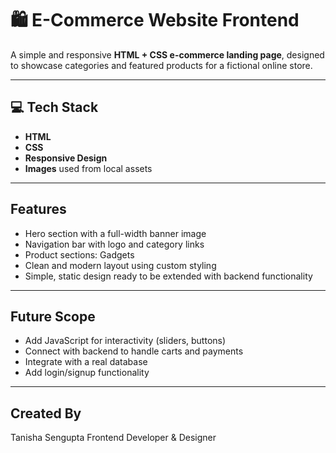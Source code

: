 # 🛍️ E-Commerce Website Frontend

A simple and responsive **HTML + CSS e-commerce landing page**, designed to showcase categories and featured products for a fictional online store.

---

## 💻 Tech Stack

- **HTML**
- **CSS**
- **Responsive Design**
- **Images** used from local assets

---

##  Features

-  Hero section with a full-width banner image
-  Navigation bar with logo and category links
-  Product sections: Gadgets
-  Clean and modern layout using custom styling
-  Simple, static design ready to be extended with backend functionality

---

## Future Scope

- Add JavaScript for interactivity (sliders, buttons)
- Connect with backend to handle carts and payments
- Integrate with a real database
- Add login/signup functionality

---

## Created By

Tanisha Sengupta
Frontend Developer & Designer


